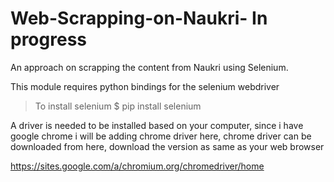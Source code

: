 # Web-Scrapping-on-Naukri- In progress
An approach on scrapping the content from Naukri using Selenium.

This module requires python bindings for the selenium webdriver
> To install selenium 
$ pip install selenium

A driver is needed to be installed based on your computer, since i have google chrome i will be adding chrome driver here, 
chrome driver can be downloaded from here, download the version as same as your web browser

https://sites.google.com/a/chromium.org/chromedriver/home
